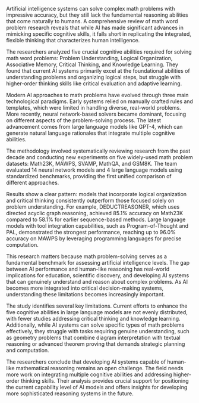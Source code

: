 Artificial intelligence systems can solve complex math problems with impressive accuracy, but they still lack the fundamental reasoning abilities that come naturally to humans. A comprehensive review of math word problem research reveals that while AI has made significant advances in mimicking specific cognitive skills, it falls short in replicating the integrated, flexible thinking that characterizes human intelligence.

The researchers analyzed five crucial cognitive abilities required for solving math word problems: Problem Understanding, Logical Organization, Associative Memory, Critical Thinking, and Knowledge Learning. They found that current AI systems primarily excel at the foundational abilities of understanding problems and organizing logical steps, but struggle with higher-order thinking skills like critical evaluation and adaptive learning.

Modern AI approaches to math problems have evolved through three main technological paradigms. Early systems relied on manually crafted rules and templates, which were limited in handling diverse, real-world problems. More recently, neural network-based solvers became dominant, focusing on different aspects of the problem-solving process. The latest advancement comes from large language models like GPT-4, which can generate natural language rationales that integrate multiple cognitive abilities.

The methodology involved systematically reviewing research from the past decade and conducting new experiments on five widely-used math problem datasets: Math23K, MAWPS, SVAMP, MathQA, and GSM8K. The team evaluated 14 neural network models and 4 large language models using standardized benchmarks, providing the first unified comparison of different approaches.

Results show a clear pattern: models that incorporate logical organization and critical thinking consistently outperform those focused solely on problem understanding. For example, DEDUCTREASONER, which uses directed acyclic graph reasoning, achieved 85.1% accuracy on Math23K compared to 58.1% for earlier sequence-based methods. Large language models with tool integration capabilities, such as Program-of-Thought and PAL, demonstrated the strongest performance, reaching up to 96.0% accuracy on MAWPS by leveraging programming languages for precise computation.

This research matters because math problem-solving serves as a fundamental benchmark for assessing artificial intelligence levels. The gap between AI performance and human-like reasoning has real-world implications for education, scientific discovery, and developing AI systems that can genuinely understand and reason about complex problems. As AI becomes more integrated into critical decision-making systems, understanding these limitations becomes increasingly important.

The study identifies several key limitations. Current efforts to enhance the five cognitive abilities in large language models are not evenly distributed, with fewer studies addressing critical thinking and knowledge learning. Additionally, while AI systems can solve specific types of math problems effectively, they struggle with tasks requiring genuine understanding, such as geometry problems that combine diagram interpretation with textual reasoning or advanced theorem proving that demands strategic planning and computation.

The researchers conclude that developing AI systems capable of human-like mathematical reasoning remains an open challenge. The field needs more work on integrating multiple cognitive abilities and addressing higher-order thinking skills. Their analysis provides crucial support for positioning the current capability level of AI models and offers insights for developing more sophisticated reasoning systems in the future.